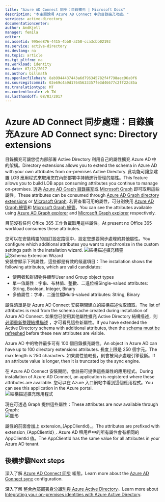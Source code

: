 ```yaml
---
title: "Azure AD Connect 同步：目錄擴充 | Microsoft Docs"
description: "本主題說明 Azure AD Connect 中的目錄擴充功能。"
services: active-directory
documentationcenter: 
author: AndKjell
manager: femila
editor: 
ms.assetid: 995ee876-4415-4bb0-a258-cca3cbb02193
ms.service: active-directory
ms.devlang: na
ms.topic: article
ms.tgt_pltfrm: na
ms.workload: identity
ms.date: 07/12/2017
ms.author: billmath
ms.openlocfilehash: 8ab9944437443a6d796345782f4f798aec96a0f6
ms.sourcegitcommit: 02e69c4a9d17645633357fe3d46677c2ff22c85a
ms.translationtype: MT
ms.contentlocale: zh-TW
ms.lasthandoff: 08/03/2017
---
```

# <a name="azure-ad-connect-sync-directory-extensions"></a><span data-ttu-id="e8b4b-103">Azure AD Connect 同步處理：目錄擴充</span><span class="sxs-lookup"><span data-stu-id="e8b4b-103">Azure AD Connect sync: Directory extensions</span></span>
<span data-ttu-id="e8b4b-104">目錄擴充可讓您從內部部署 Active Directory 利用自己的屬性擴充 Azure AD 中的架構。</span><span class="sxs-lookup"><span data-stu-id="e8b4b-104">Directory extensions allows you to extend the schema in Azure AD with your own attributes from on-premises Active Directory.</span></span> <span data-ttu-id="e8b4b-105">此功能可讓您建置 LOB 應用程式來取用您在內部部署中持續進行管理的屬性。</span><span class="sxs-lookup"><span data-stu-id="e8b4b-105">This feature allows you to build LOB apps consuming attributes you continue to manage on-premises.</span></span> <span data-ttu-id="e8b4b-106">透過 [Azure AD Graph 目錄擴充](https://msdn.microsoft.com/Library/Azure/Ad/Graph/howto/azure-ad-graph-api-directory-schema-extensions)或 [Microsoft Graph](https://graph.microsoft.io/) 即可取用這些屬性。</span><span class="sxs-lookup"><span data-stu-id="e8b4b-106">These attributes can be consumed through [Azure AD Graph directory extensions](https://msdn.microsoft.com/Library/Azure/Ad/Graph/howto/azure-ad-graph-api-directory-schema-extensions) or [Microsoft Graph](https://graph.microsoft.io/).</span></span> <span data-ttu-id="e8b4b-107">若要查看可用的屬性，可分別使用 [Azure AD Graph 總管](https://graphexplorer.cloudapp.net)和 [Microsoft Graph 總管](https://graphexplorer2.azurewebsites.net/)。</span><span class="sxs-lookup"><span data-stu-id="e8b4b-107">You can see the attributes available using [Azure AD Graph explorer](https://graphexplorer.cloudapp.net) and [Microsoft Graph explorer](https://graphexplorer2.azurewebsites.net/) respectively.</span></span>

<span data-ttu-id="e8b4b-108">目前沒有任何 Office 365 工作負載取用這些屬性。</span><span class="sxs-lookup"><span data-stu-id="e8b4b-108">At present no Office 365 workload consumes these attributes.</span></span>

<span data-ttu-id="e8b4b-109">您可以在安裝精靈的自訂設定路徑中，設定您想要同步處理的其他屬性。</span><span class="sxs-lookup"><span data-stu-id="e8b4b-109">You configure which additional attributes you want to synchronize in the custom settings path in the installation wizard.</span></span>
<span data-ttu-id="e8b4b-110">![結構描述擴充精靈](./media/active-directory-aadconnectsync-feature-directory-extensions/extension2.png)</span><span class="sxs-lookup"><span data-stu-id="e8b4b-110">![Schema Extension Wizard](./media/active-directory-aadconnectsync-feature-directory-extensions/extension2.png)</span></span>  
<span data-ttu-id="e8b4b-111">安裝會顯示下列屬性，這些都是有效的候選項目：</span><span class="sxs-lookup"><span data-stu-id="e8b4b-111">The installation shows the following attributes, which are valid candidates:</span></span>

* <span data-ttu-id="e8b4b-112">使用者和群組物件類型</span><span class="sxs-lookup"><span data-stu-id="e8b4b-112">User and Group object types</span></span>
* <span data-ttu-id="e8b4b-113">單一值屬性︰字串、布林值、整數、二進位檔</span><span class="sxs-lookup"><span data-stu-id="e8b4b-113">Single-valued attributes: String, Boolean, Integer, Binary</span></span>
* <span data-ttu-id="e8b4b-114">多值屬性︰字串、二進位檔</span><span class="sxs-lookup"><span data-stu-id="e8b4b-114">Multi-valued attributes: String, Binary</span></span>

<span data-ttu-id="e8b4b-115">屬性清單是從 Azure AD Connect 安裝期間建立的結構描述快取讀取。</span><span class="sxs-lookup"><span data-stu-id="e8b4b-115">The list of attributes is read from the schema cache created during installation of Azure AD Connect.</span></span> <span data-ttu-id="e8b4b-116">如果您已使用其他屬性擴充 Active Directory 結構描述，則[必須重新整理結構描述](active-directory-aadconnectsync-installation-wizard.md#refresh-directory-schema) ，才可看見這些新屬性。</span><span class="sxs-lookup"><span data-stu-id="e8b4b-116">If you have extended the Active Directory schema with additional attributes, then the [schema must be refreshed](active-directory-aadconnectsync-installation-wizard.md#refresh-directory-schema) before these new attributes are visible.</span></span>

<span data-ttu-id="e8b4b-117">Azure AD 中的物件最多可有 100 個目錄擴充屬性。</span><span class="sxs-lookup"><span data-stu-id="e8b4b-117">An object in Azure AD can have up to 100 directory extensions attributes.</span></span> <span data-ttu-id="e8b4b-118">長度上限是 250 個字元。</span><span class="sxs-lookup"><span data-stu-id="e8b4b-118">The max length is 250 characters.</span></span> <span data-ttu-id="e8b4b-119">如果屬性值較長，則會被同步處理引擎截斷。</span><span class="sxs-lookup"><span data-stu-id="e8b4b-119">If an attribute value is longer, then it is truncated by the sync engine.</span></span>

<span data-ttu-id="e8b4b-120">在 Azure AD Connect 安裝期間，會註冊可提供這些屬性的應用程式。</span><span class="sxs-lookup"><span data-stu-id="e8b4b-120">During installation of Azure AD Connect, an application is registered where these attributes are available.</span></span> <span data-ttu-id="e8b4b-121">您可以在 Azure 入口網站中看到這個應用程式。</span><span class="sxs-lookup"><span data-stu-id="e8b4b-121">You can see this application in the Azure portal.</span></span>  
![結構描述擴充應用程式](./media/active-directory-aadconnectsync-feature-directory-extensions/extension3new.png)

<span data-ttu-id="e8b4b-123">現在可透過 Graph 提供這些屬性：</span><span class="sxs-lookup"><span data-stu-id="e8b4b-123">These attributes are now available through Graph:</span></span>  
![圖形](./media/active-directory-aadconnectsync-feature-directory-extensions/extension4.png)

<span data-ttu-id="e8b4b-125">屬性的前面會加上 extension\_{AppClientId}\_。</span><span class="sxs-lookup"><span data-stu-id="e8b4b-125">The attributes are prefixed with extension\_{AppClientId}\_.</span></span> <span data-ttu-id="e8b4b-126">Azure AD 租用戶中的所有屬性會有相同的 AppClientId 值。</span><span class="sxs-lookup"><span data-stu-id="e8b4b-126">The AppClientId has the same value for all attributes in your Azure AD tenant.</span></span>

## <a name="next-steps"></a><span data-ttu-id="e8b4b-127">後續步驟</span><span class="sxs-lookup"><span data-stu-id="e8b4b-127">Next steps</span></span>
<span data-ttu-id="e8b4b-128">深入了解 [Azure AD Connect 同步](active-directory-aadconnectsync-whatis.md) 組態。</span><span class="sxs-lookup"><span data-stu-id="e8b4b-128">Learn more about the [Azure AD Connect sync](active-directory-aadconnectsync-whatis.md) configuration.</span></span>

<span data-ttu-id="e8b4b-129">深入了解 [整合內部部署身分識別與 Azure Active Directory](active-directory-aadconnect.md)。</span><span class="sxs-lookup"><span data-stu-id="e8b4b-129">Learn more about [Integrating your on-premises identities with Azure Active Directory](active-directory-aadconnect.md).</span></span>
